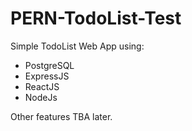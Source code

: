# PERN-TodoList-Test

Simple TodoList Web App using:

- PostgreSQL
- ExpressJS 
- ReactJS
- NodeJs

Other features TBA later.
